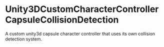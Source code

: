 # Unity3DCustomCharacterControllerCapsuleCollisionDetection
A custom unity3d capsule character controller that uses its own collision detection system.

